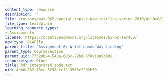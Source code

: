 ```yaml
---
content_type: resource
description: ''
file: /courses/mas-962-special-topics-new-textiles-spring-2010/4cb0c88210ec3230fcf235f8e2292b50_bdr_integrated_code.txt
file_type: text/plain
learning_resource_types:
- Assignments
license: https://creativecommons.org/licenses/by-nc-sa/4.0/
ocw_type: OCWFile
parent_title: 'Assignment 6: Wrist-based Way-finding'
parent_type: CourseSection
parent_uid: 77520b74-548a-605c-22bd-5f4919a9b598
resourcetype: Other
title: bdr_integrated_code.txt
uid: 4cb0c882-10ec-3230-fcf2-35f8e2292b50
---
```


